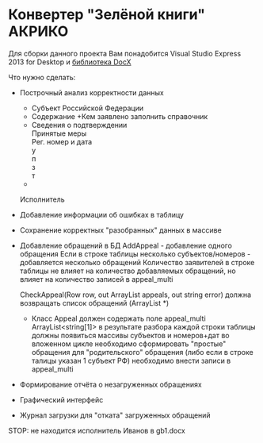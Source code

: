 # Конвертер "Зелёной книги" АКРИКО

Для сборки данного проекта Вам понадобится Visual Studio Express 2013 for Desktop и [библиотека DocX](http://docx.codeplex.com/)

Что нужно сделать:
- Построчный анализ корректности данных
	+ Субъект Российской Федерации
	+ Содержание
	+Кем заявлено
		заполнить справочник
	+ Сведения о подтверждении	
	Принятые меры	
	Рег. номер и дата	
	у	
	п	
	з	
	т	
	+	
	Исполнитель

- Добавление информации об ошибках в таблицу
- Сохранение корректных "разобранных" данных в массиве
- Добавление обращений в БД
	AddAppeal - добавление одного обращения
	Если в строке таблицы несколько субъектов/номеров - добавляется несколько обращений
	Количество заявителей в строке таблицы не влияет на количество добавляемых обращений, но влияет на количество записей в appeal_multi
	
	
	CheckAppeal(Row row, out ArrayList appeals, out string error) должна возвращать список обращений (ArrayList <Appeal>*)
	* Класс Appeal должен содержать поле appeal_multi ArrayList<string[1]>
		в результате разбора каждой строки таблицы должны появиться массивы субъектов и номеров+дат
		во вложенном цикле необходимо сформировать "простые" обращения
		для "родительского" обращения (либо если в строке талицы указан 1 субъект РФ) необходимо внести записи в appeal_multi
		
- Формирование отчёта о незагруженных обращениях
- Графический интерфейс
- Журнал загрузки для "отката" загруженных обращений

STOP: не находится исполнитель Иванов в gb1.docx